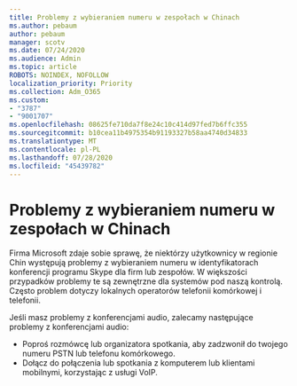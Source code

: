 ```yaml
---
title: Problemy z wybieraniem numeru w zespołach w Chinach
ms.author: pebaum
author: pebaum
manager: scotv
ms.date: 07/24/2020
ms.audience: Admin
ms.topic: article
ROBOTS: NOINDEX, NOFOLLOW
localization_priority: Priority
ms.collection: Adm_O365
ms.custom:
- "3787"
- "9001707"
ms.openlocfilehash: 08625fe710da7f8e24c10c414d97fed7b6ffc355
ms.sourcegitcommit: b10cea11b4975354b91193327b58aa4740d34833
ms.translationtype: MT
ms.contentlocale: pl-PL
ms.lasthandoff: 07/28/2020
ms.locfileid: "45439782"
---
```

# <a name="issues-dialing-into-teams-in-china"></a>Problemy z wybieraniem numeru w zespołach w Chinach

Firma Microsoft zdaje sobie sprawę, że niektórzy użytkownicy w regionie Chin występują problemy z wybieraniem numeru w identyfikatorach konferencji programu Skype dla firm lub zespołów. W większości przypadków problemy te są zewnętrzne dla systemów pod naszą kontrolą. Często problem dotyczy lokalnych operatorów telefonii komórkowej i telefonii.

Jeśli masz problemy z konferencjami audio, zalecamy następujące problemy z konferencjami audio:

-   Poproś rozmówcę lub organizatora spotkania, aby zadzwonił do twojego numeru PSTN lub telefonu komórkowego.
-   Dołącz do połączenia lub spotkania z komputerem lub klientami mobilnymi, korzystając z usługi VoIP.